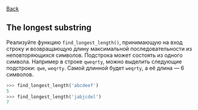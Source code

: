 [Back](../README.md)

## The longest substring

Реализуйте функцию `find_longest_length()`, принимающую на вход строку
и возвращающую длину максимальной последовательности из неповторяющихся
символов. Подстрока может состоять из одного символа. Например в строке
`qweqrty`, можно выделить следующие подстроки: `qwe`, `weqrty`. Самой длинной
будет `weqrty`, а её длина — 6 символов.

```python
>>> find_longest_length('abcdeef')
5
>>> find_longest_length('jabjcdel')
7
```
